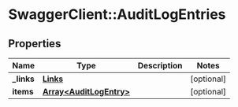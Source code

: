 # SwaggerClient::AuditLogEntries

## Properties
Name | Type | Description | Notes
------------ | ------------- | ------------- | -------------
**_links** | [**Links**](Links.md) |  | [optional] 
**items** | [**Array&lt;AuditLogEntry&gt;**](AuditLogEntry.md) |  | [optional] 


